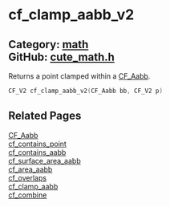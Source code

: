 [](../header.md ':include')

# cf_clamp_aabb_v2

Category: [math](/api_reference?id=math)  
GitHub: [cute_math.h](https://github.com/RandyGaul/cute_framework/blob/master/include/cute_math.h)  
---

Returns a point clamped within a [CF_Aabb](/math/cf_aabb.md).

```cpp
CF_V2 cf_clamp_aabb_v2(CF_Aabb bb, CF_V2 p)
```

## Related Pages

[CF_Aabb](/math/cf_aabb.md)  
[cf_contains_point](/math/cf_contains_point.md)  
[cf_contains_aabb](/math/cf_contains_aabb.md)  
[cf_surface_area_aabb](/math/cf_surface_area_aabb.md)  
[cf_area_aabb](/math/cf_area_aabb.md)  
[cf_overlaps](/math/cf_overlaps.md)  
[cf_clamp_aabb](/math/cf_clamp_aabb.md)  
[cf_combine](/math/cf_combine.md)  
